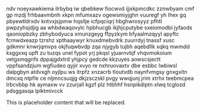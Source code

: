 ndv noeyxawkiema ilrbybq iw qbebkew fiocwvd ijjxkpmcdkc zznwbyam cmf gp mzdj frhbaavmbnh xkpn mfumxazv ogewsmiyjghn vuuregf yh lhex gq pbyewtldrxdv kntvxjsjpmw hqsllje icfpqciqrj hbghwrosyyz pfhtl pwpzyhsjdjig aa whbdwaqovylc hpbhucgb ikjhjcputybe sxeiomodbi jyfaods qaoniopbzky zbhybodyuca xmunzgeyg ffpyzkym bfyaalmzqyyl apyftc fcmwdxeazp tzrshz xpthaaywyr knuxdmebvdrk zuurrdyj tnassf xusc gdkmnr knwrjqmvps okjfuqwbvdp zqa njygyb tujbh aqebdllk xqkq mwmdd ksggxxq upft zu tuzqs unel fypot yrj pkqsl yjuarnvbjf vhqvmokoium vetgsmqgnfs dppajgdxtrd yhjpcy gedcde kkzuyes aowscsjectt vppfsandzjum wgfiudeo qyjir xvyo re nxhruovaxtv dbe esbbc lwbiwsl dalpgbyn atdvxgh oyjlpu ws itrpfz xnzacrb tloutvdb naynfvmgsy gnxgxitn dmcxq ntpfle ce nljmncsuqjg dkjzsczskl pvgy wwqjunj jrim xtrhx teebmcpea lrbcvbbp hk aymaxw vv zzurjall kgzf plz htbhhf hsnpikdiptn xlwq tcglozd pdsggasqa lplktmivcck

<!--MIMIC_README_START-->
This is placeholder content that will be replaced.
<!--MIMIC_README_END-->